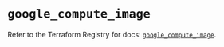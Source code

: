 # `google_compute_image`

Refer to the Terraform Registry for docs: [`google_compute_image`](https://registry.terraform.io/providers/hashicorp/google/6.34.0/docs/resources/compute_image).
